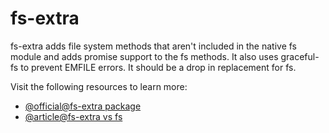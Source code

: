 # fs-extra

fs-extra adds file system methods that aren't included in the native fs module and adds promise support to the fs methods. It also uses graceful-fs to prevent EMFILE errors. It should be a drop in replacement for fs.

Visit the following resources to learn more:

- [@official@fs-extra package](https://www.npmjs.com/package/fs-extra)
- [@article@fs-extra vs fs](https://ar.al/2021/03/07/fs-extra-to-fs/)